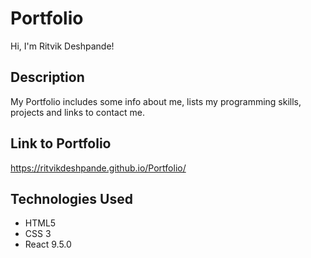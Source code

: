 # Portfolio
Hi, I'm Ritvik Deshpande!

## Description
My Portfolio includes some info about me, lists my programming skills, projects and links to contact me. 

## Link to Portfolio
https://ritvikdeshpande.github.io/Portfolio/

## Technologies Used
- HTML5
- CSS 3
- React 9.5.0
